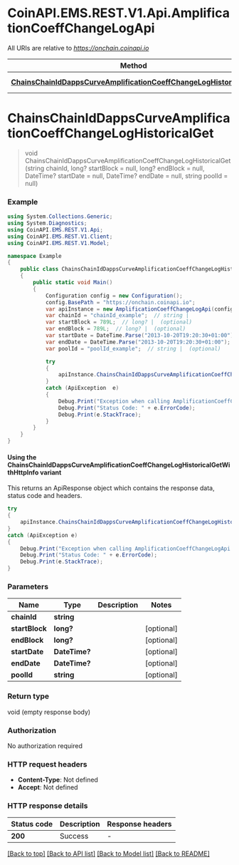 # CoinAPI.EMS.REST.V1.Api.AmplificationCoeffChangeLogApi

All URIs are relative to *https://onchain.coinapi.io*

| Method | HTTP request | Description |
|--------|--------------|-------------|
| [**ChainsChainIdDappsCurveAmplificationCoeffChangeLogHistoricalGet**](AmplificationCoeffChangeLogApi.md#chainschainiddappscurveamplificationcoeffchangeloghistoricalget) | **GET** /chains/{chain_id}/dapps/curve/amplificationCoeffChangeLog/historical |  |

<a name="chainschainiddappscurveamplificationcoeffchangeloghistoricalget"></a>
# **ChainsChainIdDappsCurveAmplificationCoeffChangeLogHistoricalGet**
> void ChainsChainIdDappsCurveAmplificationCoeffChangeLogHistoricalGet (string chainId, long? startBlock = null, long? endBlock = null, DateTime? startDate = null, DateTime? endDate = null, string poolId = null)



### Example
```csharp
using System.Collections.Generic;
using System.Diagnostics;
using CoinAPI.EMS.REST.V1.Api;
using CoinAPI.EMS.REST.V1.Client;
using CoinAPI.EMS.REST.V1.Model;

namespace Example
{
    public class ChainsChainIdDappsCurveAmplificationCoeffChangeLogHistoricalGetExample
    {
        public static void Main()
        {
            Configuration config = new Configuration();
            config.BasePath = "https://onchain.coinapi.io";
            var apiInstance = new AmplificationCoeffChangeLogApi(config);
            var chainId = "chainId_example";  // string | 
            var startBlock = 789L;  // long? |  (optional) 
            var endBlock = 789L;  // long? |  (optional) 
            var startDate = DateTime.Parse("2013-10-20T19:20:30+01:00");  // DateTime? |  (optional) 
            var endDate = DateTime.Parse("2013-10-20T19:20:30+01:00");  // DateTime? |  (optional) 
            var poolId = "poolId_example";  // string |  (optional) 

            try
            {
                apiInstance.ChainsChainIdDappsCurveAmplificationCoeffChangeLogHistoricalGet(chainId, startBlock, endBlock, startDate, endDate, poolId);
            }
            catch (ApiException  e)
            {
                Debug.Print("Exception when calling AmplificationCoeffChangeLogApi.ChainsChainIdDappsCurveAmplificationCoeffChangeLogHistoricalGet: " + e.Message);
                Debug.Print("Status Code: " + e.ErrorCode);
                Debug.Print(e.StackTrace);
            }
        }
    }
}
```

#### Using the ChainsChainIdDappsCurveAmplificationCoeffChangeLogHistoricalGetWithHttpInfo variant
This returns an ApiResponse object which contains the response data, status code and headers.

```csharp
try
{
    apiInstance.ChainsChainIdDappsCurveAmplificationCoeffChangeLogHistoricalGetWithHttpInfo(chainId, startBlock, endBlock, startDate, endDate, poolId);
}
catch (ApiException e)
{
    Debug.Print("Exception when calling AmplificationCoeffChangeLogApi.ChainsChainIdDappsCurveAmplificationCoeffChangeLogHistoricalGetWithHttpInfo: " + e.Message);
    Debug.Print("Status Code: " + e.ErrorCode);
    Debug.Print(e.StackTrace);
}
```

### Parameters

| Name | Type | Description | Notes |
|------|------|-------------|-------|
| **chainId** | **string** |  |  |
| **startBlock** | **long?** |  | [optional]  |
| **endBlock** | **long?** |  | [optional]  |
| **startDate** | **DateTime?** |  | [optional]  |
| **endDate** | **DateTime?** |  | [optional]  |
| **poolId** | **string** |  | [optional]  |

### Return type

void (empty response body)

### Authorization

No authorization required

### HTTP request headers

 - **Content-Type**: Not defined
 - **Accept**: Not defined


### HTTP response details
| Status code | Description | Response headers |
|-------------|-------------|------------------|
| **200** | Success |  -  |

[[Back to top]](#) [[Back to API list]](../README.md#documentation-for-api-endpoints) [[Back to Model list]](../README.md#documentation-for-models) [[Back to README]](../README.md)

